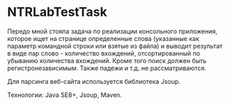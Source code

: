 # NTRLabTestTask

Передо мной стояла задача по реализации консольного приложения, которое ищет на странице определенные слова (указанные как параметр командной строки или взятые из файла)
и выводит результат в виде пар слово - количество вхождений, отсортированный по убыванию количества вхождений. Кроме того поиск должен быть регистронезависимым.
Также падежи и т.д. не рассматриваются.

Для парсинга веб-сайта используется библиотека Jsoup.

Технологии: Java SE8+, Jsoup, Maven.
